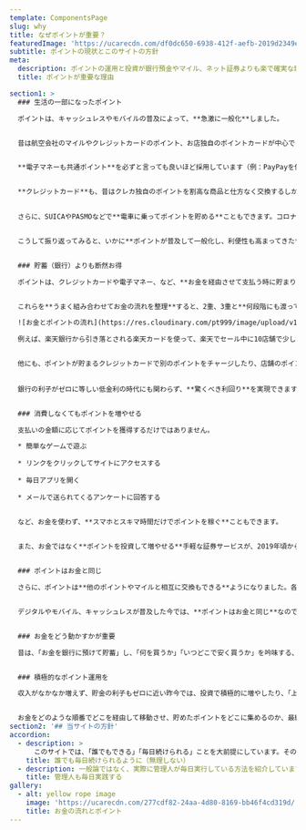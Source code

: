 ```yaml
---
template: ComponentsPage
slug: why
title: なぜポイントが重要？
featuredImage: 'https://ucarecdn.com/df0dc650-6938-412f-aefb-2019d2349e13/'
subtitle: ポイントの現状とこのサイトの方針
meta:
  description: ポイントの運用と投資が銀行預金やマイル、ネット証券よりも楽で確実な理由
  title: ポイントが重要な理由

section1: >
  ### 生活の一部になったポイント

  ポイントは、キャッシュレスやモバイルの普及によって、**急激に一般化**しました。


  昔は航空会社のマイルやクレジットカードのポイント、お店独自のポイントカードが中心でしたが、今は**共通ポイントが増えて普及**（例：TポイントやPonta、楽天ポイント、dポイント）したので、コンビニ・スーパー・ドラッグストア・デパートなどの**普通のお店でもポイントを貯めやすく**なりました。


  **電子マネーも共通ポイント**を必ずと言っても良いほど採用しています（例：PayPayを使うとTポイント、auペイを使うとPontaが貯まる、など）


  **クレジットカード**も、昔はクレカ独自のポイントを割高な商品と仕方なく交換するしかなかったですが、今では**PontaやTポイントなどの共通ポイントに交換**できます。

  
  さらに、SUICAやPASMOなどで**電車に乗ってポイントを貯める**こともできます。コロナ以降、毎日電車で通勤・通学することも減ったので、実はクレカとPASMOなどを組み合わせてポイント運用した方が**定期よりもお得**なことすらあります。


  こうして振り返ってみると、いかに**ポイントが普及して一般化し、利便性も高まってきた**かがわかります。


  ### 貯蓄（銀行）よりも断然お得

  ポイントは、クレジットカードや電子マネー、など、**お金を経由させて支払う時に貯まります**。お店やECサイトなど、**支払い先でもさらにポイント**が貯まります。最近は証券会社の口座のような**投資でもポイント**が貯まります。貯蓄や預入で**ポイントが貯まる銀行**もあります。


  これらを**うまく組み合わせてお金の流れを整理**すると、2重、3重と**何段階にも渡って複数のポイントを同時に貯める**ことができます。

  ![お金とポイントの流れ](https://res.cloudinary.com/pt999/image/upload/v1597669494/Point_Flow.png)

  例えば、楽天銀行から引き落とされる楽天カードを使って、楽天でセール中に10店舗で少しずつ買い物をすると、ポイントは15倍、20倍、と膨らんでいきます。商品やブランドに関わらず全ての商品が２割引で買えるというのは、驚きです。


  他にも、ポイントが貯まるクレジットカードで別のポイントをチャージしたり、店舗のポイントとクレカのポイントとPontaを3重取りする、キャンペーンやクーポンを使って10倍のポイントをGETするなど、上手に活用すると、利回りは1％どころか10％を超えることも。
  
  
  銀行の利子がゼロに等しい低金利の時代にも関わらず、**驚くべき利回り**を実現できます。


  ### 消費しなくてもポイントを増やせる

  支払いの金額に応じてポイントを獲得するだけではありません。

  * 簡単なゲームで遊ぶ
  
  * リンクをクリックしてサイトにアクセスする
  
  * 毎日アプリを開く
  
  * メールで送られてくるアンケートに回答する
  

  など、お金を使わず、**スマホとスキマ時間だけでポイントを稼ぐ**こともできます。


  また、お金ではなく**ポイントを投資して増やせる**手軽な証券サービスが、2019年頃から急に増えました。株や投資信託のような投資先を選び、ポイント数を預けたり引き出したりできるのです。


  ### ポイントはお金と同じ

  さらに、ポイントは**他のポイントやマイルと相互に交換もできる**ようになりました。各種のポイントを交換して一つのポイントに集約し、お金に換金して銀行口座に振り込むことすらできます。


  デジタルやモバイル、キャッシュレスが普及した今では、**ポイントはお金と同じ**なのです。


  ### お金をどう動かすかが重要

  昔は、「お金を銀行に預けて貯蓄」し、「何を買うか」「いつどこで安く買うか」を吟味する、という消極的な節約が家計のやりくりには重要でしたが、今は「**どの方法で支払うか**」「**お金をどう経由させるか**」「**どこで増やすか**」の方が重要です。


  ### 積極的なポイント運用を

  収入がなかなか増えず、貯金の利子もゼロに近い昨今では、投資で積極的に増やしたり、「上手に支払う」ことでポイントを貯め、収入に還元していくことがますます重要になります。このうち、投資は勉強が必要でリスクも高いですが、投資と違って**ポイント運用は誰にでもでき、リスクはありません**。貯まったポイントで投資の勉強をすることもできます。


  お金をどのような順番でどこを経由して移動させ、貯めたポイントをどこに集めるのか、最終的にいつどう使うのかなど、**方針を決めてポイント運用する**と良いでしょう。当サイトの管理人は、そのための**研究と実践**をいつも続けています。
section2: '## 当サイトの方針'
accordion:
  - description: >
      このサイトでは、「誰でもできる」「毎日続けられる」ことを大前提にしています。そのため、使わないクレジットカードを何枚も申し込んだり、資料請求で一時的にたくさんのポイントを獲得する方法や、自分のブログを作って広告を掲載したり、アフィリエイトのリンクを掲載する、といった専門知識が必要となること、手間がかかることは対象にしません。
    title: 誰でも毎日続けられるように（無理しない）
  - description: 一般論ではなく、実際に管理人が毎日実行している方法を紹介しています。アフィリエイトの報酬目当てで自分が使っていないカードやサービスを紹介することはしません。方法を変えた時は、内容も更新しています。
    title: 管理人も毎日実践する
gallery:
  - alt: yellow rope image
    image: 'https://ucarecdn.com/277cdf82-24aa-4d80-8169-bb46f4cd319d/'
    title: お金の流れとポイント
---
```


